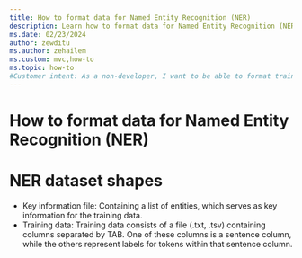 ```yaml
---
title: How to format data for Named Entity Recognition (NER)
description: Learn how to format data for Named Entity Recognition (NER) scenario in Model Builder
ms.date: 02/23/2024
author: zewditu
ms.author: zehailem
ms.custom: mvc,how-to
ms.topic: how-to
#Customer intent: As a non-developer, I want to be able to format training data for Model Builder to use for training NER scenarios
---
```

# How to format data for Named Entity Recognition (NER)
 
# NER dataset shapes

- Key information file:    Containing a list of entities, which serves as key information for the training data.
- Training data: Training data consists of a file (.txt, .tsv) containing columns separated by TAB. One of these columns is a sentence column, while the others represent labels for tokens within that sentence column.
